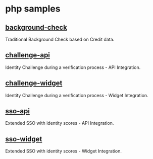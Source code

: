 # php samples

## [background-check](background-check)
Traditional Background Check based on Credit data.

## [challenge-api](challenge-api)
Identity Challenge during a verification process - API Integration.

## [challenge-widget](challenge-widget)
Identity Challenge during a verification process - Widget Integration.

## [sso-api](sso-api)
Extended SSO with identity scores - API Integration.

## [sso-widget](sso-widget)
Extended SSO with identity scores - Widget Integration.

